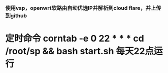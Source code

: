 ### 使用vsp，openwrt软路由自动优选IP并解析到cloud flare，并上传到github
# 定时命令   corntab -e     0 22 * * * cd /root/sp && bash start.sh   每天22点运行

